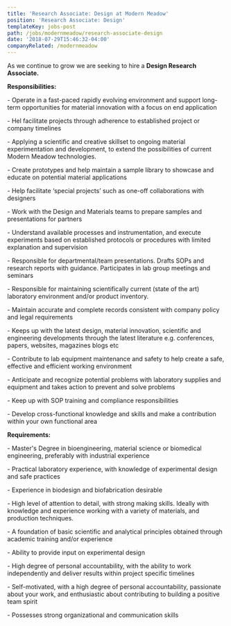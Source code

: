 ```yaml
---
title: 'Research Associate: Design at Modern Meadow'
position: 'Research Associate: Design'
templateKey: jobs-post
path: /jobs/modernmeadow/research-associate-design
date: '2018-07-29T15:46:32-04:00'
companyRelated: /modernmeadow
---
```

As we continue to grow we are seeking to hire a **Design Research Associate.**

 

**Responsibilities:**

\- Operate in a fast-paced rapidly evolving environment and support long-term opportunities for material innovation with a focus on end application  

\- Hel facilitate projects through adherence to established project or company timelines

\- Applying a scientific and creative skillset to ongoing material experimentation and development, to extend the possibilities of current Modern Meadow technologies.

\- Create prototypes and help maintain a sample library to showcase and educate on potential material applications

\- Help facilitate ‘special projects’ such as one-off collaborations with designers

\- Work with the Design and Materials teams to prepare samples and presentations for partners

\- Understand available processes and instrumentation, and execute experiments based on established protocols or procedures with limited explanation and supervision

\- Responsible for departmental/team presentations.  Drafts SOPs and research reports with guidance. Participates in lab group meetings and seminars

\- Responsible for maintaining scientifically current (state of the art) laboratory environment and/or product inventory.  

\- Maintain accurate and complete records consistent with company policy and legal requirements

\- Keeps up with the latest design, material innovation, scientific and engineering developments through the latest literature e.g. conferences, papers, websites, magazines blogs etc  

\- Contribute to lab equipment maintenance and safety to help create a safe, effective and efficient working environment

\- Anticipate and recognize potential problems with laboratory supplies and equipment and takes action to prevent and solve problems

\- Keep up with SOP training and compliance responsibilities

\- Develop cross-functional knowledge and skills and make a contribution within your own functional area



 

**Requirements:**

\- Master's Degree in bioengineering, material science or biomedical engineering, preferably with industrial experience

\- Practical laboratory experience, with knowledge of experimental design and safe practices

\- Experience in biodesign and biofabrication desirable

\- High level of attention to detail, with strong making skills.  Ideally with knowledge and experience working with a variety of materials, and production techniques.

\- A foundation of basic scientific and analytical principles obtained through academic training and/or experience

\- Ability to provide input on experimental design

\- High degree of personal accountability, with the ability to work independently and deliver results within project specific timelines

\- Self-motivated, with a high degree of personal accountability, passionate about your work, and enthusiastic about contributing to building a positive team spirit

\- Possesses strong organizational and communication skills
